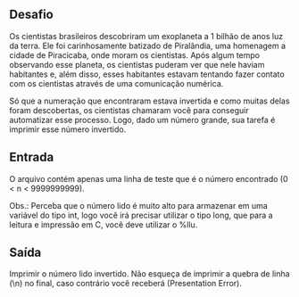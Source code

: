 ## Desafio

Os cientistas brasileiros descobriram um exoplaneta a 1 bilhão de anos luz da terra. 
Ele foi carinhosamente batizado de Piralândia, uma homenagem a cidade de Piracicaba, onde moram os cientistas. 
Após algum tempo observando esse planeta, os cientistas puderam ver que nele haviam habitantes e, além disso, 
esses habitantes estavam tentando fazer contato com os cientistas através de uma comunicação numérica. 

Só que a numeração que encontraram estava invertida e como muitas delas foram descobertas, 
os cientistas chamaram você para conseguir automatizar esse processo. Logo, dado um número grande, 
sua tarefa é imprimir esse número invertido.

## Entrada

O arquivo contém apenas uma linha de teste que é o número encontrado (0 < n < 9999999999).

Obs.: Perceba que o número lido é muito alto para armazenar em uma variável do tipo int, 
logo você irá precisar utilizar o tipo long, que para a leitura e impressão em C, você deve utilizar o %llu.

## Saída

Imprimir o número lido invertido. Não esqueça de imprimir a quebra de linha (\n) no final, 
caso contrário você receberá (Presentation Error).

